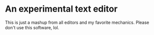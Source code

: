 # An experimental text editor

This is just a mashup from all editors and my favorite mechanics.
Please don't use this software, lol.
